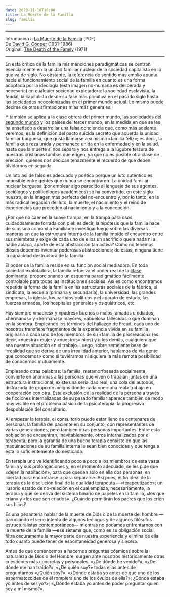 ```yaml
---
date: 2023-11-18T10:00
title: La Muerte de la Familia
slug: familia
---
```



<hr />

Introdución a [La Muerte de la Familia](https://desvariosdeunaperracaanormal.files.wordpress.com/2015/11/la-muerte-de-la-familia-david-cooper-1971.pdf)  <span class="pdf">[PDF]</span> <br />
De [David G. Cooper](https://es.wikipedia.org/wiki/David_Cooper_(psiquiatra)) (1931-1986) <br />
Original: [The Death of the Family](https://archive.org/details/deathoffamily0000coop/page/n7/mode/2up) (1971)


<hr />


En esta crítica de la familia mis menciones paradigmáticas se centran esencialmente en la unidad
familiar nuclear de la sociedad capitalista en lo que
va de siglo. No obstante, la referencia de sentido
más amplio apunta hacia el funcionamiento social
de la familia en cuanto es una forma adoptada por
la ideología (esta imagen no-humana es deliberada
y necesaria) en cualquier sociedad explotadora: la
sociedad esclavista, la feudal, la capitalista desde su
fase más primitiva en el pasado siglo hasta [las sociedades neocolonizadas](/gerencial/ger5) en el primer mundo actual.
Lo mismo puede decirse de otras afirmaciones mías
más generales. 



Y también se aplica a la clase obrera
del primer mundo, las sociedades del [segundo mundo](https://es.wikipedia.org/wiki/Segundo_mundo) y los países del tercer mundo, en la medida en
que se les ha enseñado a desarrollar una falsa conciencia que, como más adelante veremos, es la definición del pacto suicida secreto que acuerda la unidad familiar burguesa, que gusta llamarse a sí misma
«familia feliz»; es decir, la familia que reza unida
y permanece unida en la enfermedad y en la salud,
hasta que la muerte sí nos separa y nos entrega a la
lúgubre tersura de nuestras cristianas tumbas que
erigen, ya que no es posible otra clase de erección,
quienes nos dedican tenazmente el recuerdo de que deben olvidarnos en seguida.  



Un luto así de falso es
adecuado y poético porque un luto auténtico es imposible entre gentes que nunca se encontraron. La
unidad familiar nuclear burguesa (por emplear algo
parecido al lenguaje de sus agentes, sociólogos y politicólogos académicos) se ha convertido, en este siglo nuestro, en la imagen más perfecta del no-encuentro y, por lo tanto, en la más radical negación
del luto, la muerte, el nacimiento y el reino de experiencias que preceden al nacimiento y a la concepción.



¿Por qué no caer en la suave trampa, en la trampa para osos cuidadosamente forrada con piel: es
decir, la hipótesis que la familia hace de sí misma
como «La Familia» e investigar luego sobre las diversas maneras en que la estructura interna de la
familia impide el encuentro entre sus miembros y
exige de cada uno de ellos un sacrificio que a nada
ni a nadie aplaca, aparte de esta abstracción tan activa? Como no tenemos dioses debemos inventar poderosas abstracciones; de éstas, ninguna tiene la capacidad destructora de la familia.



El poder de la familia reside en su función social
mediadora. En toda sociedad explotadora, la familia
refuerza el poder real de la [clase dominante](/maquiavelicos/maq2), proporcionando un esquema paradigmático fácilmente
controlable para todas las instituciones sociales. Así
es como encontramos repetida la forma de la familia en las estructuras sociales de la fábrica, el sindicato, la escuela (primaría y secundaría), la universidad, las grandes empresas, la iglesia, los partidos
políticos y el aparato de estado, las fuerzas armadas, los hospitales generales y psiquiátricos, etc.



Hay siempre «madres» y «padres» buenos o malos, amados u odiados, «hermanos» y «hermanas»
mayores, «abuelos» fallecidos o que dominan en la
sombra. Empleando los términos del hallazgo de
Freud, cada uno de nosotros transfiere fragmentos
de la experiencia vivida en su familia originaría a
cada uno de los miembros de su «familia de procreación» (es decir, «nuestra» mujer y «nuestros» hijos) y a los demás, cualquiera que sea nuestra situación en el trabajo. Luego, sobre semejante base
de irrealidad que se deriva de una irrealidad anterior, hablamos de «la gente que conocemos» como
si tuviéramos ni siquiera la más remota posibilidad
de conocernos mutuamente.


Empleando otras palabras: la familia, metamorfoseada socialmente, convierte en anónimas a las personas que viven o trabajan juntas en una estructura institucional; existe
una serialidad real, una cola del autobús, disfrazada
de grupo de amigos donde cada «persona real» trabaja en cooperación con otra. Esta exclusión de la
realidad de la persona a través de ficciones internalizadas de su pasado familiar aparece también de
modo muy visible en el problema básico de la psicoterapia: la progresiva despoblación del consultario.



Al empezar la terapia, el consultorio puede estar
lleno de centenares de personas: la familia del paciente en su conjunto, con representantes de varias
generaciones, pero también otras personas importantes. Entre esta población se encuentran, inevitablemente, otros internalizados por el terapeuta; pero
la garantía de una buena terapia consiste en que las
maquinaciones de su familia interna le sean bien
conocidas y que tenga a ésta lo suficientemente domesticada. 


En terapia uno va identificando poco a
poco a los miembros de esta vasta familia y sus prolongaciones y, en el momento adecuado, se les pide
que «dejen la habitación», para que queden sólo en
ella dos personas, en libertad para encontrarse o
para separarse. Así pues, el fin ideal de la terapia es
la disolución final de la dualidad terapeuta —«terapeutizado»; un ilusorio estado de no-relación en el
cual empieza, necesariamente, la terapia y que se
deriva del sistema binario de papeles en la familia,
«los que crían» y «los que son criados». ¿Cuándo
permitirán los padres que los críen sus hijos? 


Es una pedantería hablar de la muerte de Dios o
de la muerte del hombre —parodiando el serio intento de algunos teólogos y de algunos filósofos estructuralistas contemporáneos— mientras no podamos enfrentarnos con la muerte de la familia —ese
sistema que, como es su obligación social, filtra oscuramente la mayor parte de nuestra experiencia y
elimina de ella todo cuanto puede tener de espontaneidad generosa y sincera.



Antes de que comencemos a hacernos preguntas
cósmicas sobre la naturaleza de Dios o del Hombre,
surgen ante nosotros históricamente otras cuestiones más concretas y personales: «¿De dónde he venido?», «¿De dónde me han traído?», «¿De quién soy?»
todas ellas antes de preguntarnos «¿Quién soy?».  «¿Dónde estaba yo antes de que uno de los espermatozoides de él rompiera uno de los óvulos de ella?»; ¿Dónde estaba yo antes de ser yo?»;
«¿Dónde estaba yo antes de poder preguntar quién
soy a mí mismo?».









